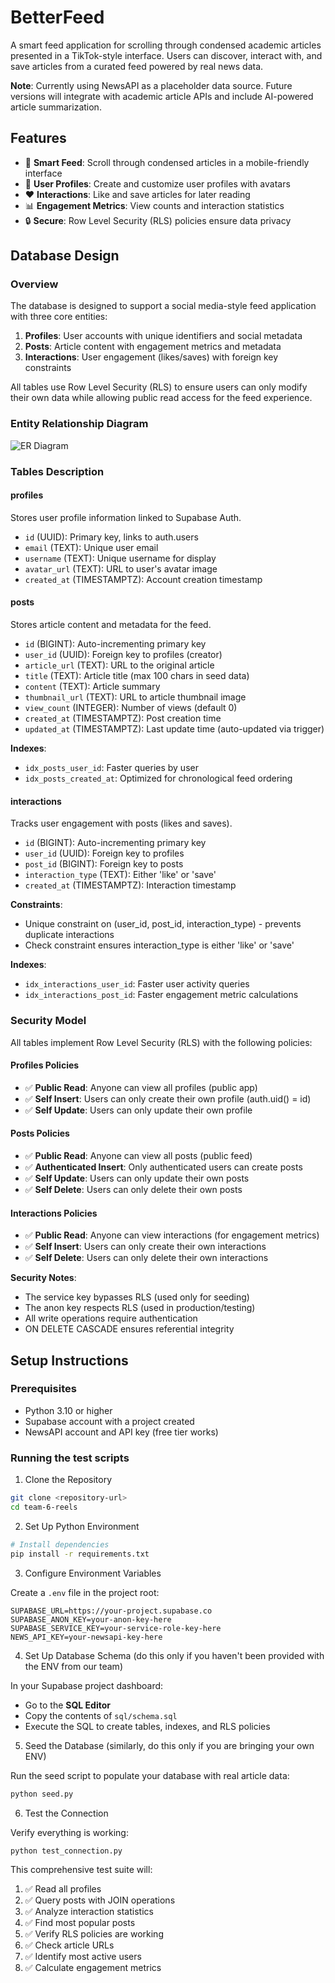 # BetterFeed

A smart feed application for scrolling through condensed academic articles presented in a TikTok-style interface. Users can discover, interact with, and save articles from a curated feed powered by real news data.

**Note**: Currently using NewsAPI as a placeholder data source. Future versions will integrate with academic article APIs and include AI-powered article summarization.

## Features

- 📱 **Smart Feed**: Scroll through condensed articles in a mobile-friendly interface
- 👤 **User Profiles**: Create and customize user profiles with avatars
- ❤️ **Interactions**: Like and save articles for later reading
- 📊 **Engagement Metrics**: View counts and interaction statistics
- 🔒 **Secure**: Row Level Security (RLS) policies ensure data privacy

## Database Design

### Overview

The database is designed to support a social media-style feed application with three core entities:

1. **Profiles**: User accounts with unique identifiers and social metadata
2. **Posts**: Article content with engagement metrics and metadata
3. **Interactions**: User engagement (likes/saves) with foreign key constraints

All tables use Row Level Security (RLS) to ensure users can only modify their own data while allowing public read access for the feed experience.

### Entity Relationship Diagram

![ER Diagram](./docs/er-diagram.png)

### Tables Description

#### **profiles**
Stores user profile information linked to Supabase Auth.

- `id` (UUID): Primary key, links to auth.users
- `email` (TEXT): Unique user email
- `username` (TEXT): Unique username for display
- `avatar_url` (TEXT): URL to user's avatar image
- `created_at` (TIMESTAMPTZ): Account creation timestamp

#### **posts**
Stores article content and metadata for the feed.

- `id` (BIGINT): Auto-incrementing primary key
- `user_id` (UUID): Foreign key to profiles (creator)
- `article_url` (TEXT): URL to the original article
- `title` (TEXT): Article title (max 100 chars in seed data)
- `content` (TEXT): Article summary
- `thumbnail_url` (TEXT): URL to article thumbnail image
- `view_count` (INTEGER): Number of views (default 0)
- `created_at` (TIMESTAMPTZ): Post creation time
- `updated_at` (TIMESTAMPTZ): Last update time (auto-updated via trigger)

**Indexes**:
- `idx_posts_user_id`: Faster queries by user
- `idx_posts_created_at`: Optimized for chronological feed ordering

#### **interactions**
Tracks user engagement with posts (likes and saves).

- `id` (BIGINT): Auto-incrementing primary key
- `user_id` (UUID): Foreign key to profiles
- `post_id` (BIGINT): Foreign key to posts
- `interaction_type` (TEXT): Either 'like' or 'save'
- `created_at` (TIMESTAMPTZ): Interaction timestamp

**Constraints**:
- Unique constraint on (user_id, post_id, interaction_type) - prevents duplicate interactions
- Check constraint ensures interaction_type is either 'like' or 'save'

**Indexes**:
- `idx_interactions_user_id`: Faster user activity queries
- `idx_interactions_post_id`: Faster engagement metric calculations

### Security Model

All tables implement Row Level Security (RLS) with the following policies:

#### **Profiles Policies**
- ✅ **Public Read**: Anyone can view all profiles (public app)
- ✅ **Self Insert**: Users can only create their own profile (auth.uid() = id)
- ✅ **Self Update**: Users can only update their own profile

#### **Posts Policies**
- ✅ **Public Read**: Anyone can view all posts (public feed)
- ✅ **Authenticated Insert**: Only authenticated users can create posts
- ✅ **Self Update**: Users can only update their own posts
- ✅ **Self Delete**: Users can only delete their own posts

#### **Interactions Policies**
- ✅ **Public Read**: Anyone can view interactions (for engagement metrics)
- ✅ **Self Insert**: Users can only create their own interactions
- ✅ **Self Delete**: Users can only delete their own interactions

**Security Notes**:
- The service key bypasses RLS (used only for seeding)
- The anon key respects RLS (used in production/testing)
- All write operations require authentication
- ON DELETE CASCADE ensures referential integrity

## Setup Instructions

### Prerequisites

- Python 3.10 or higher
- Supabase account with a project created
- NewsAPI account and API key (free tier works)

### Running the test scripts

1. Clone the Repository

```bash
git clone <repository-url>
cd team-6-reels
```

2. Set Up Python Environment

```bash
# Install dependencies
pip install -r requirements.txt
```

3. Configure Environment Variables

Create a `.env` file in the project root:

```env
SUPABASE_URL=https://your-project.supabase.co
SUPABASE_ANON_KEY=your-anon-key-here
SUPABASE_SERVICE_KEY=your-service-role-key-here
NEWS_API_KEY=your-newsapi-key-here
```

4. Set Up Database Schema (do this only if you haven't been provided with the ENV from our team)

In your Supabase project dashboard:

- Go to the **SQL Editor**
- Copy the contents of `sql/schema.sql`
- Execute the SQL to create tables, indexes, and RLS policies

5. Seed the Database (similarly, do this only if you are bringing your own ENV)

Run the seed script to populate your database with real article data:

```bash
python seed.py
```

6. Test the Connection

Verify everything is working:

```bash
python test_connection.py
```

This comprehensive test suite will:
1. ✅ Read all profiles
2. ✅ Query posts with JOIN operations
3. ✅ Analyze interaction statistics
4. ✅ Find most popular posts
5. ✅ Verify RLS policies are working
6. ✅ Check article URLs
7. ✅ Identify most active users
8. ✅ Calculate engagement metrics
